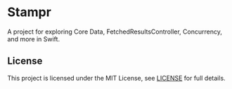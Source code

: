 # Stampr

A project for exploring Core Data, FetchedResultsController, Concurrency, and more in Swift.

## License

This project is licensed under the MIT License, see [LICENSE](LICENSE) for full details.
